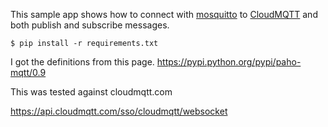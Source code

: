 This sample app shows how to connect with [mosquitto](https://pypi.python.org/pypi/mosquitto/) to [CloudMQTT](http://www.cloudmqtt.com) and both publish and subscribe messages. 

    $ pip install -r requirements.txt

I got the definitions from this page.
https://pypi.python.org/pypi/paho-mqtt/0.9

This was tested against cloudmqtt.com 

https://api.cloudmqtt.com/sso/cloudmqtt/websocket
